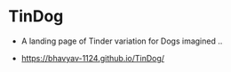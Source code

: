 # TinDog
* A landing page of Tinder variation for Dogs imagined ..
  
* https://bhavyav-1124.github.io/TinDog/
